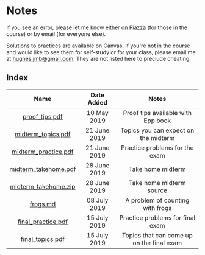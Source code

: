 # Notes

If you see an error, please let me know either on Piazza (for those in the course) or by email (for everyone else).

Solutions to practices are available on Canvas. If you're not in the course and would like to see them for self-study or for your class, please email me at [hughes.jmb@gmail.com](mailto:hughes.jmb@gmail.com). They are not listed here to preclude cheating. 

## Index

| Name | Date Added | Notes |
|:---:|:---:|:---:|
| [proof_tips.pdf](https://github.com/jmbhughes/CSCI2824-Discrete-Structures/blob/master/notes/proof_tips.pdf) | 10 May 2019 |Proof tips available with Epp book |
| [midterm_topics.pdf](midterm_topics.pdf) | 21 June 2019 | Topics you can expect on the midterm
| [midterm_practice.pdf](midterm_practice.pdf) | 21 June 2019 | Practice problems for the exam
| [midterm_takehome.pdf](midterm_takehome.pdf) | 28 June 2019 | Take home midterm
| [midterm_takehome.zip](midterm_takehome.zip) | 28 June 2019 | Take home midterm source
| [frogs.md](frogs.md) | 08 July 2019 | A problem of counting with frogs
| [final_practice.pdf](final_practice.pdf) | 15 July 2019 | Practice problems for final exam
| [final_topics.pdf](final_topics.pdf) | 15 July 2019 | Topics that can come up on the final exam
